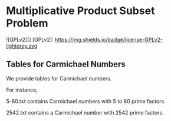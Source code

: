 #  Multiplicative Product Subset Problem

![GPLv2][]
[GPLv2]: https://img.shields.io/badge/license-GPLv2-lightgrey.svg

## Tables for Carmichael Numbers
We provide tables for Carmichael numbers.

For instance,

5-80.txt contains Carmichael numbers with 5 to 80 prime factors.

2542.txt contains a Carmichael number with 2542 prime factors.
